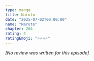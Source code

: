 ```yaml
---
type: manga
title: Naruto
date: "2025-07-02T00:00:00"
name: "Naruto"
chapter: 204
rating: 4
ratingEmoji: "⭐️⭐️⭐️⭐️"
---
```


_[No review was written for this episode]_